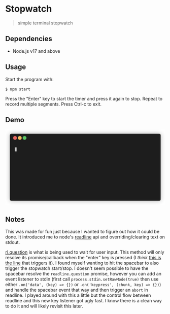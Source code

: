 # Stopwatch
> simple terminal stopwatch

## Dependencies

- Node.js v17 and above

## Usage

Start the program with:

```
$ npm start
```

Press the "Enter" key to start the timer and press it again to stop. Repeat to record multiple segments. Press Ctrl-c to exit.

## Demo

![stopwatch demo](demo.gif)

## Notes

This was made for fun just because I wanted to figure out how it could be done. It introduced me to node's [readline](https://nodejs.org/api/readline.html) api and overriding/clearing text on stdout.

[rl.question](https://nodejs.org/api/readline.html#rlquestionquery-options) is what is being used to wait for user input. This method will only resolve its promise/callback when the "enter" key is pressed (I *think* [this is the line](https://github.com/nodejs/node/blob/0f3e5310965d7d57f208a9b675a700c998a60d54/lib/internal/readline/interface.js#L1272) that triggers it). I found myself wanting to hit the spacebar to also trigger the stopwatch start/stop. I doesn't seem possible to have the spacebar resolve the `readline.question` promise, however you can add an event listener to stdin (first call `process.stdin.setRawMode(true)` then use either `.on('data', (key) => {})` or `.on('keypress', (chunk, key) => {})`) and handle the spacebar event that way and then trigger an `abort` in readline. I played around with this a little but the control flow between readline and this new key listener got ugly fast. I know there is a clean way to do it and will likely revisit this later.
